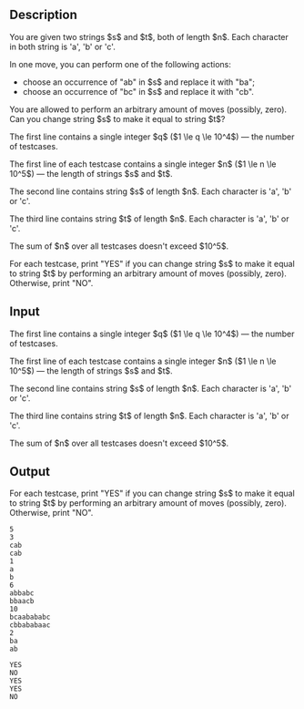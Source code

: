 ## Description

<div><p>You are given two strings $s$ and $t$, both of length $n$. Each character in both string is '<span class="tex-font-style-tt">a</span>', '<span class="tex-font-style-tt">b</span>' or '<span class="tex-font-style-tt">c</span>'.</p><p>In one move, you can perform one of the following actions: </p><ul> <li> choose an occurrence of "<span class="tex-font-style-tt">ab</span>" in $s$ and replace it with "<span class="tex-font-style-tt">ba</span>"; </li><li> choose an occurrence of "<span class="tex-font-style-tt">bc</span>" in $s$ and replace it with "<span class="tex-font-style-tt">cb</span>". </li></ul><p>You are allowed to perform an arbitrary amount of moves (possibly, zero). Can you change string $s$ to make it equal to string $t$?</p></div><div class="input-specification"><p>The first line contains a single integer $q$ ($1 \le q \le 10^4$)&nbsp;— the number of testcases.</p><p>The first line of each testcase contains a single integer $n$ ($1 \le n \le 10^5$)&nbsp;— the length of strings $s$ and $t$.</p><p>The second line contains string $s$ of length $n$. Each character is '<span class="tex-font-style-tt">a</span>', '<span class="tex-font-style-tt">b</span>' or '<span class="tex-font-style-tt">c</span>'.</p><p>The third line contains string $t$ of length $n$. Each character is '<span class="tex-font-style-tt">a</span>', '<span class="tex-font-style-tt">b</span>' or '<span class="tex-font-style-tt">c</span>'.</p><p>The sum of $n$ over all testcases doesn't exceed $10^5$.</p></div><div class="output-specification"><p>For each testcase, print "<span class="tex-font-style-tt">YES</span>" if you can change string $s$ to make it equal to string $t$ by performing an arbitrary amount of moves (possibly, zero). Otherwise, print "<span class="tex-font-style-tt">NO</span>".</p></div>

## Input

<p>The first line contains a single integer $q$ ($1 \le q \le 10^4$)&nbsp;— the number of testcases.</p><p>The first line of each testcase contains a single integer $n$ ($1 \le n \le 10^5$)&nbsp;— the length of strings $s$ and $t$.</p><p>The second line contains string $s$ of length $n$. Each character is '<span class="tex-font-style-tt">a</span>', '<span class="tex-font-style-tt">b</span>' or '<span class="tex-font-style-tt">c</span>'.</p><p>The third line contains string $t$ of length $n$. Each character is '<span class="tex-font-style-tt">a</span>', '<span class="tex-font-style-tt">b</span>' or '<span class="tex-font-style-tt">c</span>'.</p><p>The sum of $n$ over all testcases doesn't exceed $10^5$.</p>

## Output

<p>For each testcase, print "<span class="tex-font-style-tt">YES</span>" if you can change string $s$ to make it equal to string $t$ by performing an arbitrary amount of moves (possibly, zero). Otherwise, print "<span class="tex-font-style-tt">NO</span>".</p>





```input1
5
3
cab
cab
1
a
b
6
abbabc
bbaacb
10
bcaabababc
cbbababaac
2
ba
ab
```




```output1
YES
NO
YES
YES
NO
```


